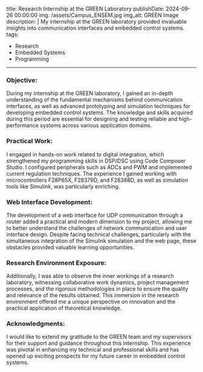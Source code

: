 title: Research Internship at the GREEN Laboratory
publishDate: 2024-09-26 00:00:00
img: /assets/Campus_ENSEM.jpg
img_alt: GREEN Image
description: |
  My internship at the GREEN laboratory provided invaluable insights into communication interfaces and embedded control systems.
tags:
  - Research
  - Embedded Systems
  - Programming
---

### Objective:
During my internship at the GREEN laboratory, I gained an in-depth understanding of the fundamental mechanisms behind communication interfaces, as well as advanced prototyping and simulation techniques for developing embedded control systems. The knowledge and skills acquired during this period are essential for designing and testing reliable and high-performance systems across various application domains.

### Practical Work:
I engaged in hands-on work related to digital integration, which strengthened my programming skills in DSP/DSC using Code Composer Studio. I configured peripherals such as ADCs and PWM and implemented current regulation techniques. The experience I gained working with microcontrollers F28P65X, F28379D, and F28388D, as well as simulation tools like Simulink, was particularly enriching.

### Web Interface Development:
The development of a web interface for UDP communication through a router added a practical and modern dimension to my project, allowing me to better understand the challenges of network communication and user interface design. Despite facing technical challenges, particularly with the simultaneous integration of the Simulink simulation and the web page, these obstacles provided valuable learning opportunities.

### Research Environment Exposure:
Additionally, I was able to observe the inner workings of a research laboratory, witnessing collaborative work dynamics, project management processes, and the rigorous methodologies in place to ensure the quality and relevance of the results obtained. This immersion in the research environment offered me a unique perspective on innovation and the practical application of theoretical knowledge.

### Acknowledgments:
I would like to extend my gratitude to the GREEN team and my supervisors for their support and guidance throughout this internship. This experience was pivotal in enhancing my technical and professional skills and has opened up exciting prospects for my future career in embedded control systems.
